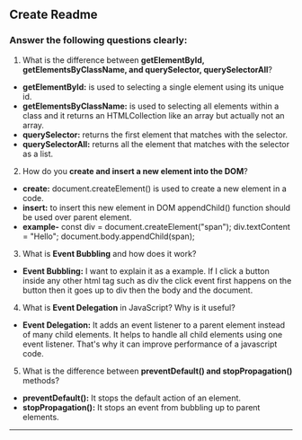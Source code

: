 ## Create Readme

### Answer the following questions clearly:

1. What is the difference between **getElementById, getElementsByClassName, and querySelector, querySelectorAll**?
- **getElementById:** is used to selecting a single element using its unique id.
- **getElementsByClassName:** is used to selecting all elements within a class and it returns an HTMLCollection like an array but actually not an array.
- **querySelector:** returns the first element that matches with the selector.
- **querySelectorAll:** returns all the element that matches with the selector as a list.

2. How do you **create and insert a new element into the DOM**?
- **create:** document.createElement() is used to create a new element in a code.
- **insert:** to insert this new element in DOM appendChild() function should be used over parent element.
- **example-** const div = document.createElement("span");
                div.textContent = "Hello";
                document.body.appendChild(span);

3. What is **Event Bubbling** and how does it work?
- **Event Bubbling:** I want to explain it as a example. If I click a button inside any other html tag such as div the click event first happens on the button then it goes up to div then the body and the document.

4. What is **Event Delegation** in JavaScript? Why is it useful?
- **Event Delegation:** It adds an event listener to a parent element instead of many child elements. It helps to handle all child elements using one event listener. That's why it can improve performance of a javascript code.

5. What is the difference between **preventDefault() and stopPropagation()** methods?
- **preventDefault():** It stops the default action of an element.
- **stopPropagation():** It stops an event from bubbling up to parent elements.

---
